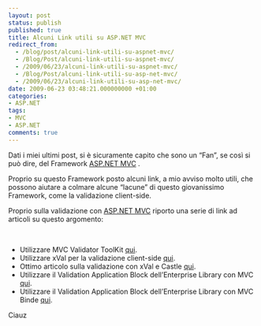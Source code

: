 ```yaml
---
layout: post
status: publish
published: true
title: Alcuni Link utili su ASP.NET MVC
redirect_from: 
  - /blog/post/alcuni-link-utili-su-aspnet-mvc/
  - /Blog/Post/alcuni-link-utili-su-aspnet-mvc/
  - /2009/06/23/alcuni-link-utili-su-aspnet-mvc/
  - /Blog/Post/alcuni-link-utili-su-asp-net-mvc/
  - /2009/06/23/alcuni-link-utili-su-asp-net-mvc/
date: 2009-06-23 03:48:21.000000000 +01:00
categories:
- ASP.NET
tags:
- MVC
- ASP.NET
comments: true
---
```

<p>Dati i miei ultimi post, si &egrave; sicuramente capito che sono un &ldquo;Fan&rdquo;, se cos&igrave; si pu&ograve; dire, del Framework <a rel="nofollow" target="_blank" href="http://www.asp.net/mvc">ASP.NET MVC</a> .</p>
<p>Proprio su questo Framework posto alcuni link, a mio avviso molto utili, che possono aiutare a colmare alcune &ldquo;lacune&rdquo; di questo giovanissimo Framework, come la validazione client-side.</p>
<p>Proprio sulla validazione con <a rel="nofollow" target="_blank" href="http://www.asp.net/mvc">ASP.NET MVC</a> riporto una serie di link ad articoli su questo argomento:</p>
<p>&nbsp;</p>
<ul>
    <li>Utilizzare MVC Validator ToolKit <a rel="nofollow" target="_blank" href="http://www.codeproject.com/KB/aspnet/MvcValidatorToolkit.aspx">qui</a>.</li>
    <li>Utilizzare xVal per la validazione client-side <a rel="nofollow" target="_blank" href="http://blog.codeville.net/2009/01/10/xval-a-validation-framework-for-aspnet-mvc/">qui</a>.</li>
    <li>Ottimo articolo sulla validazione con xVal e Castle <a rel="nofollow" target="_blank" href="http://blog.stormid.com/archive/2009/04/07/automatic-model-validation-with-asp.net-mvc-xval-castle-and-a.aspx">qui</a>.</li>
    <li>Utilizzare il Validation Application Block dell&rsquo;Enterprise Library con MVC <a rel="nofollow" target="_blank" href="http://geekswithblogs.net/michelotti/archive/2008/10/04/enterprise-library-validation-application-block-with-asp.net-mvc.aspx">qui</a>.</li>
    <li>Utilizzare il Validation Application Block dell&rsquo;Enterprise Library con MVC Binde <a rel="nofollow" target="_blank" href="http://geekswithblogs.net/michelotti/archive/2009/03/16/enterprise-library-validation-application-block-with-mvc-binders.aspx">qui</a>.</li>
</ul>
<p>Ciauz</p>
